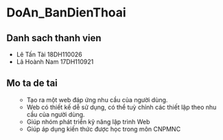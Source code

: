 # DoAn_BanDienThoai
## Danh sach thanh vien
* Lê Tấn Tài 18DH110026
* Lã Hoành Nam 17DH110921
## Mo ta de tai
<ul>
    <ul>
        <li> Tạo ra một web đáp ứng nhu cầu của người dùng. </li>
        <li> Web có thiết kế dễ sử dụng, có thể tuỳ chỉnh các thiết lập theo nhu cầu của người dùng. </li>   
        <li> Giúp nhóm phát triển kỹ năng lập trình Web </li>
        <li> Giúp áp dụng kiến thức được học trong môn CNPMNC </li>
    </ul>
</ul>
